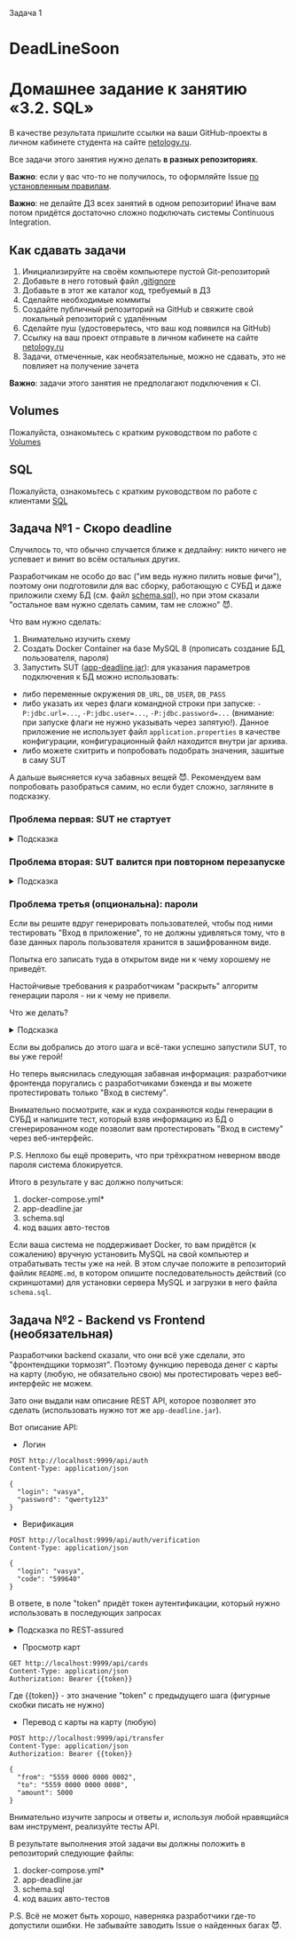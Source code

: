 Задача 1

# DeadLineSoon

# Домашнее задание к занятию «3.2. SQL»

В качестве результата пришлите ссылки на ваши GitHub-проекты в личном кабинете студента на сайте [netology.ru](https://netology.ru).

Все задачи этого занятия нужно делать **в разных репозиториях**.

**Важно**: если у вас что-то не получилось, то оформляйте Issue [по установленным правилам](../report-requirements.md).

**Важно**: не делайте ДЗ всех занятий в одном репозитории! Иначе вам потом придётся достаточно сложно подключать системы Continuous Integration.

## Как сдавать задачи

1. Инициализируйте на своём компьютере пустой Git-репозиторий
1. Добавьте в него готовый файл [.gitignore](../.gitignore)
1. Добавьте в этот же каталог код, требуемый в ДЗ
1. Сделайте необходимые коммиты
1. Создайте публичный репозиторий на GitHub и свяжите свой локальный репозиторий с удалённым
1. Сделайте пуш (удостоверьтесь, что ваш код появился на GitHub)
1. Ссылку на ваш проект отправьте в личном кабинете на сайте [netology.ru](https://netology.ru)
1. Задачи, отмеченные, как необязательные, можно не сдавать, это не повлияет на получение зачета

**Важно**: задачи этого занятия не предполагают подключения к CI.

## Volumes

Пожалуйста, ознакомьтесь с кратким руководством по работе с [Volumes](volumes.md)

## SQL

Пожалуйста, ознакомьтесь с кратким руководством по работе с клиентами [SQL](mysql-psql.md)

## Задача №1 - Скоро deadline

Случилось то, что обычно случается ближе к дедлайну: никто ничего не успевает и винит во всём остальных других.

Разработчикам не особо до вас ("им ведь нужно пилить новые фичи"), поэтому они подготовили для вас сборку, работающую с СУБД и даже приложили схему БД (см. файл [schema.sql](schema.sql)), но при этом сказали "остальное вам нужно сделать самим, там не сложно" 😈.

Что вам нужно сделать:
1. Внимательно изучить схему
1. Создать Docker Container на базе MySQL 8 (прописать создание БД, пользователя, пароля)
1. Запустить SUT ([app-deadline.jar](app-deadline.jar)): для указания параметров подключения к БД можно использовать:
- либо переменные окружения `DB_URL`, `DB_USER`, `DB_PASS`
- либо указать их через флаги командной строки при запуске: `-P:jdbc.url=...`, `-P:jdbc.user=...`, `-P:jdbc.password=...` (внимание: при запуске флаги не нужно указывать через запятую!). Данное приложение не использует файл `application.properties` в качестве конфигурации, конфигурационный файл находится внутри jar архива.
- либо можете схитрить и попробовать подобрать значения, зашитые в саму SUT

А дальше выясняется куча забавных вещей 😈. Рекомендуем вам попробовать разобраться самим, но если будет сложно, загляните в подсказку.

### Проблема первая: SUT не стартует

<details>
   <summary>Подсказка</summary>

   Проблема: SUT не создаёт самостоятельно таблицы в БД.

   Поэтому вам нужно сходить на сайт-описание Docker Image MySQL и посмотреть, как при инициализации скармливать схему (будет использоваться технология volumes).
</details>

### Проблема вторая: SUT валится при повторном перезапуске

<details>
   <summary>Подсказка</summary>

   Проблема: SUT вставляет в БД демо-данные, а поскольку там есть ограничение уникальности, это приводит к ошибкам.

   Поэтому вам нужно где-то настроить вычистку данных за SUT.
</details>

### Проблема третья (опциональна): пароли

Если вы решите вдруг генерировать пользователей, чтобы под ними тестировать "Вход в приложение", то не должны удивляться тому, что в базе данных пароль пользователя хранится в зашифрованном виде.

Попытка его записать туда в открытом виде ни к чему хорошему не приведёт.

Настойчивые требования к разработчикам "раскрыть" алгоритм генерации пароля - ни к чему не привели.

Что же делать?

<details>
   <summary>Подсказка</summary>

   Если вы внимательно присмотритесь к демо-данным, то они очень похожи (прямо подозрительно) на те, что были в одной из предыдущих задач.

   Значит вы можете попробовать использовать уже готовые "зашифрованные пароли", зная то, какие они были в незашифрованном виде.
</details>

Если вы добрались до этого шага и всё-таки успешно запустили SUT, то вы уже герой!

Но теперь выяснилась следующая забавная информация: разработчики фронтенда поругались с разработчиками бэкенда и вы можете протестировать только "Вход в систему".

Внимательно посмотрите, как и куда сохраняются коды генерации в СУБД и напишите тест, который взяв информацию из БД о сгенерированном коде позволит вам протестировать "Вход в систему" через веб-интерфейс.

P.S. Неплохо бы ещё проверить, что при трёхкратном неверном вводе пароля система блокируется.

Итого в результате у вас должно получиться:
1. docker-compose.yml*
1. app-deadline.jar
1. schema.sql
1. код ваших авто-тестов

Если ваша система не поддерживает Docker, то вам придётся (к сожалению) вручную установить MySQL на свой компьютер и отрабатывать тесты уже на ней. В этом случае положите в репозиторий файлик `README.md`, в котором опишите последовательность действий (со скриншотами) для установки сервера MySQL и загрузки в него файла `schema.sql`.

## Задача №2 - Backend vs Frontend (необязательная)

Разработчики backend сказали, что они всё уже сделали, это "фронтендщики тормозят". Поэтому функцию перевода денег с карты на карту (любую, не обязательно свою) мы протестировать через веб-интерфейс не можем.

Зато они выдали нам описание REST API, которое позволяет это сделать (использовать нужно тот же `app-deadline.jar`).

Вот описание API:

- Логин
```http
POST http://localhost:9999/api/auth
Content-Type: application/json

{
  "login": "vasya",
  "password": "qwerty123"
}
```

- Верификация
```http
POST http://localhost:9999/api/auth/verification
Content-Type: application/json

{
  "login": "vasya",
  "code": "599640"
}
```
В ответе, в поле "token" придёт токен аутентификации, который нужно использовать в последующих запросах

<details>
<summary>Подсказка по REST-assured</summary>

Если вам приходит в ответ следующий JSON:
```json
{
  "status": "ok"
}
```

То вы можете "вытащить" значение из ответа с помощью REST-assured следующим образом:

```java
      String status = ... // ваш обычный запрос  
      .then()
          .statusCode(200)
      .extract()
          .path("status")
      ;

      // используются matcher'ы Hamcrest
      assertThat(status, equalTo("ok"));
```

Если вам нужно "вытащить" весь ответ, чтобы потом искать по нему (например, нужно несколько полей), то:

```java
      Response response = ... // ваш обычный запрос  
      .then()
          .statusCode(200)
      .extract()
          .response()
      ;

      String status = response.path("status");
      // используются matcher'ы Hamcrest
      assertThat(status, equalTo("ok"));
```

</details>

- Просмотр карт
```http
GET http://localhost:9999/api/cards
Content-Type: application/json
Authorization: Bearer {{token}}
```

Где {{token}} -  это значение "token" с предыдущего шага (фигурные скобки писать не нужно)

- Перевод с карты на карту (любую)
```
POST http://localhost:9999/api/transfer
Content-Type: application/json
Authorization: Bearer {{token}}

{
  "from": "5559 0000 0000 0002",
  "to": "5559 0000 0000 0008",
  "amount": 5000
}
```

Внимательно изучите запросы и ответы и, используя любой нравящийся вам инструмент, реализуйте тесты API.

В результате выполнения этой задачи вы должны положить в репозиторий следующие файлы:
1. docker-compose.yml*
1. app-deadline.jar
1. schema.sql
1. код ваших авто-тестов

P.S. Всё не может быть хорошо, наверняка разработчики где-то допустили ошибки. Не забывайте заводить Issue о найденных багах 😈.
